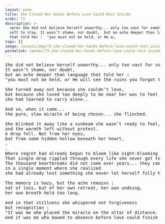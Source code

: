 ```yaml
---
layout: poem
title: She Closed Her Hands Before Love Could Rest Inside
order: 73
description: >-
  <pre> She did not believe herself unworthy... only too vast for something so
  soft to stay. It wasn’t shame, nor doubt,  but an ache deeper than language
  that told her :  "you must not be held, or He w…
tags: []
image: /assets/img/73-she-closed-her-hands-before-love-could-rest-inside.png
permalink: /poems/73-she-closed-her-hands-before-love-could-rest-inside/
---
```


<pre>
She did not believe herself unworthy... only too vast for something so soft to stay.
It wasn’t shame, nor doubt, 
but an ache deeper than language that told her : 
"you must not be held, or He will see the ruins you forgot to hide."

She turned away not because she couldn’t love, 
but because she loved too deeply to be near her was to feel every ache
she had learned to carry alone..

And so, when it came... 
the pure, slow miracle of being chosen... she flinched.

She blinked it away like a sunbeam she wasn’t ready to feel, 
and the warmth left without protest.
A drop fell. Not from her eyes, 
but from some hidden hollow beneath her heart, 
.
.
Where regret had already begun to bloom like night-blooming sorrow.
That single drop rippled through every life she never got to live with Him.
The thousand heartbreaks did not come over years... they came all at once, 
in a single moment where she realized 
she had already lost something she never let herself fully hold.

The memory is hazy, but the ache remains : 
not of loss, but of her own retreat, her own undoing, 
her own breath held too long.

And in that stillness she whispered not forgiveness 
but recognition :
"It was me who placed the miracle on the altar of distance. 
And it was me who bowed to absence before love could finish its sentence."
</pre>
